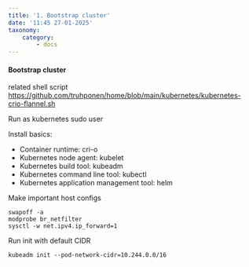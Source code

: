 ```yaml
---
title: '1. Bootstrap cluster'
date: '11:45 27-01-2025'
taxonomy:
    category:
        - docs
---
```


#### Bootstrap cluster

related shell script https://github.com/truhponen/home/blob/main/kubernetes/kubernetes-crio-flannel.sh

Run as kubernetes sudo user

Install basics:
* Container runtime: cri-o
* Kubernetes node agent: kubelet
* Kubernetes build tool: kubeadm
* Kubernetes command line tool: kubectl
* Kubernetes application management tool: helm

Make important host configs

    swapoff -a
    modprobe br_netfilter
    sysctl -w net.ipv4.ip_forward=1

Run init with default CIDR

    kubeadm init --pod-network-cidr=10.244.0.0/16
